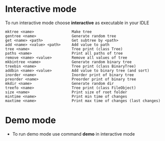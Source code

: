# Interactive mode
To run interactive mode choose **interactive** as executable in your IDLE
```
mktree <name>                 Make tree
gentree <name>                Generate random tree
get <name> <path>             Get subtree by <path>
add <name> <value> <path>     Add value to path
tree <name>                   Tree print (class Tree)
paths <name>                  Print all paths of tree
remove <name> <value>         Remove all values of tree
mkbintree <name>              Generate random binary tree
treebin <name>                Tree print (class BinaryTree)
addbin <name> <value>         Add value to binary tree (and sort)
inorder <name>                Inorder print of binary tree
preorder <name>               Preorder print of binary tree
mkdir <name>                  Generate random dir
treefo <name>                 Tree print (class FileObject)
size <name>                   Print size of root folder
mintime <name>                Print min time of changes
maxtime <name>                Print max time of changes (last changes)
```

# Demo mode
- To run demo mode use command **demo** in interactive mode
